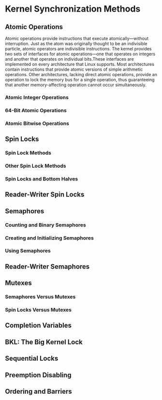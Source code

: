 # Kernel Synchronization Methods

## Atomic Operations

Atomic operations provide instructions that execute atomically—without interruption. Just as the atom was originally thought to be an indivisible particle, atomic operators are indivisible instructions.
The kernel provides two sets of interfaces for atomic operations—one that operates on integers and another that operates on individual bits.These interfaces are implemented on every architecture that Linux supports. Most architectures contain instructions that provide atomic versions of simple arithmetic operations. Other architectures, lacking direct atomic operations, provide an operation to lock the memory bus for a single operation, thus guaranteeing that another memory-affecting operation cannot occur simultaneously.

### Atomic Integer Operations

### 64-Bit Atomic Operations

### Atomic Bitwise Operations

## Spin Locks

### Spin Lock Methods

### Other Spin Lock Methods

### Spin Locks and Bottom Halves

## Reader-Writer Spin Locks

## Semaphores

### Counting and Binary Semaphores

### Creating and Initializing Semaphores
 
### Using Semaphores

## Reader-Writer Semaphores

## Mutexes

### Semaphores Versus Mutexes

### Spin Locks Versus Mutexes

## Completion Variables

## BKL: The Big Kernel Lock

## Sequential Locks

## Preemption Disabling

## Ordering and Barriers
